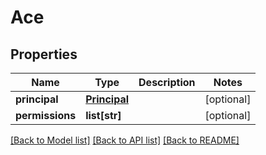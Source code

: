 # Ace

## Properties
Name | Type | Description | Notes
------------ | ------------- | ------------- | -------------
**principal** | [**Principal**](Principal.md) |  | [optional] 
**permissions** | **list[str]** |  | [optional] 

[[Back to Model list]](../README.md#documentation-for-models) [[Back to API list]](../README.md#documentation-for-api-endpoints) [[Back to README]](../README.md)



